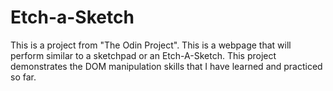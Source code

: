 # Etch-a-Sketch
This is a project from "The Odin Project". This is a webpage that will perform similar to a sketchpad or an Etch-A-Sketch. This project demonstrates the DOM manipulation skills that I have learned and practiced so far.
